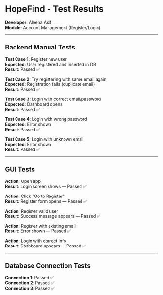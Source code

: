 # HopeFind - Test Results

**Developer**: Aleena Asif  
**Module**: Account Management (Register/Login)

---

## Backend Manual Tests

**Test Case 1**: Register new user  
**Expected**: User registered and inserted in DB  
**Result**: Passed ✅

**Test Case 2**: Try registering with same email again  
**Expected**: Registration fails (duplicate email)  
**Result**: Passed ✅

**Test Case 3**: Login with correct email/password  
**Expected**: Dashboard opens  
**Result**: Passed ✅

**Test Case 4**: Login with wrong password  
**Expected**: Error shown  
**Result**: Passed ✅

**Test Case 5**: Login with unknown email  
**Expected**: Error shown  
**Result**: Passed ✅

---

## GUI Tests

**Action**: Open app  
**Result**: Login screen shows — Passed ✅

**Action**: Click "Go to Register"  
**Result**: Register form opens — Passed ✅

**Action**: Register valid user  
**Result**: Success message appears — Passed ✅

**Action**: Register with existing email  
**Result**: Error shown — Passed ✅

**Action**: Login with correct info  
**Result**: Dashboard appears — Passed ✅

---

## Database Connection Tests

**Connection 1**: Passed ✅  
**Connection 2**: Passed ✅  
**Connection 3**: Passed ✅  
